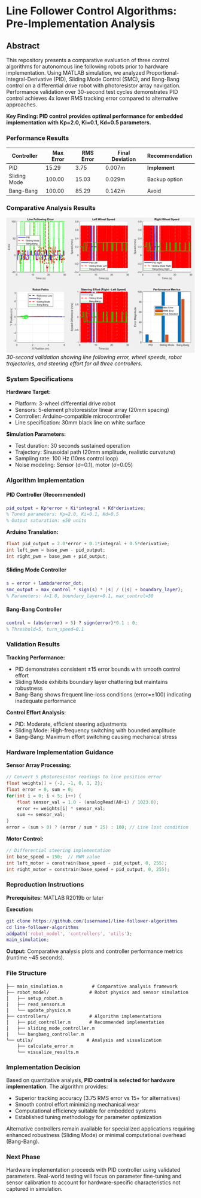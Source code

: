 # Line Follower Control Algorithms: Pre-Implementation Analysis

## Abstract

This repository presents a comparative evaluation of three control algorithms for autonomous line following robots prior to hardware implementation. Using MATLAB simulation, we analyzed Proportional-Integral-Derivative (PID), Sliding Mode Control (SMC), and Bang-Bang control on a differential drive robot with photoresistor array navigation. Performance validation over 30-second test cycles demonstrates PID control achieves 4x lower RMS tracking error compared to alternative approaches.

**Key Finding: PID control provides optimal performance for embedded implementation with Kp=2.0, Ki=0.1, Kd=0.5 parameters.**

### Performance Results

| Controller   | Max Error | RMS Error | Final Deviation | Recommendation |
|--------------|-----------|-----------|-----------------|----------------|
| PID          | 15.29     | 3.75      | 0.007m         | **Implement**  |
| Sliding Mode | 100.00    | 15.03     | 0.029m         | Backup option  |
| Bang-Bang    | 100.00    | 85.29     | 0.142m         | Avoid          |


### Comparative Analysis Results

![Controller Performance Comparison](results_plot.png)
*30-second validation showing line following error, wheel speeds, robot trajectories, and steering effort for all three controllers.*

### System Specifications

**Hardware Target:**
- Platform: 3-wheel differential drive robot
- Sensors: 5-element photoresistor linear array (20mm spacing)
- Controller: Arduino-compatible microcontroller
- Line specification: 30mm black line on white surface

**Simulation Parameters:**
- Test duration: 30 seconds sustained operation
- Trajectory: Sinusoidal path (20mm amplitude, realistic curvature)
- Sampling rate: 100 Hz (10ms control loop)
- Noise modeling: Sensor (σ=0.1), motor (σ=0.05)

### Algorithm Implementation

#### PID Controller (Recommended)
```matlab
pid_output = Kp*error + Ki*integral + Kd*derivative;
% Tuned parameters: Kp=2.0, Ki=0.1, Kd=0.5
% Output saturation: ±50 units
```

**Arduino Translation:**
```cpp
float pid_output = 2.0*error + 0.1*integral + 0.5*derivative;
int left_pwm = base_pwm - pid_output;
int right_pwm = base_pwm + pid_output;
```

#### Sliding Mode Controller
```matlab
s = error + lambda*error_dot;
smc_output = max_control * sign(s) * |s| / (|s| + boundary_layer);
% Parameters: λ=1.0, boundary_layer=0.1, max_control=50
```

#### Bang-Bang Controller
```matlab
control = (abs(error) > 5) ? sign(error)*0.1 : 0;
% Threshold=5, turn_speed=0.1
```

### Validation Results

**Tracking Performance:**
- PID demonstrates consistent ±15 error bounds with smooth control effort
- Sliding Mode exhibits boundary layer chattering but maintains robustness
- Bang-Bang shows frequent line-loss conditions (error=±100) indicating inadequate performance

**Control Effort Analysis:**
- PID: Moderate, efficient steering adjustments
- Sliding Mode: High-frequency switching with bounded amplitude
- Bang-Bang: Maximum effort switching causing mechanical stress

### Hardware Implementation Guidance

**Sensor Array Processing:**
```cpp
// Convert 5 photoresistor readings to line position error
float weights[] = {-2, -1, 0, 1, 2};
float error = 0, sum = 0;
for(int i = 0; i < 5; i++) {
    float sensor_val = 1.0 - (analogRead(A0+i) / 1023.0);
    error += weights[i] * sensor_val;
    sum += sensor_val;
}
error = (sum > 0) ? (error / sum * 25) : 100; // Line lost condition
```

**Motor Control:**
```cpp
// Differential steering implementation
int base_speed = 150;  // PWM value
int left_motor = constrain(base_speed - pid_output, 0, 255);
int right_motor = constrain(base_speed + pid_output, 0, 255);
```

### Reproduction Instructions

**Prerequisites:** MATLAB R2019b or later

**Execution:**
```matlab
git clone https://github.com/[username]/line-follower-algorithms
cd line-follower-algorithms
addpath('robot_model', 'controllers', 'utils');
main_simulation;
```

**Output:** Comparative analysis plots and controller performance metrics (runtime ~45 seconds).

### File Structure

```
├── main_simulation.m           # Comparative analysis framework
├── robot_model/               # Robot physics and sensor simulation
│   ├── setup_robot.m
│   ├── read_sensors.m
│   └── update_physics.m
├── controllers/               # Algorithm implementations
│   ├── pid_controller.m       # Recommended implementation
│   ├── sliding_mode_controller.m
│   └── bangbang_controller.m
└── utils/                    # Analysis and visualization
    ├── calculate_error.m
    └── visualize_results.m
```

### Implementation Decision

Based on quantitative analysis, **PID control is selected for hardware implementation**. The algorithm provides:
- Superior tracking accuracy (3.75 RMS error vs 15+ for alternatives)
- Smooth control effort minimizing mechanical wear
- Computational efficiency suitable for embedded systems
- Established tuning methodology for parameter optimization

Alternative controllers remain available for specialized applications requiring enhanced robustness (Sliding Mode) or minimal computational overhead (Bang-Bang).

### Next Phase

Hardware implementation proceeds with PID controller using validated parameters. Real-world testing will focus on parameter fine-tuning and sensor calibration to account for hardware-specific characteristics not captured in simulation.
